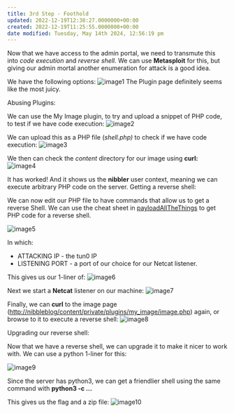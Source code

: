 ```yaml
---
title: 3rd Step - Foothold
updated: 2022-12-19T12:38:27.0000000+00:00
created: 2022-12-19T11:25:55.0000000+00:00
date modified: Tuesday, May 14th 2024, 12:56:19 pm
---
```


Now that we have access to the admin portal, we need to transmute this into *code execution* and *reverse shell.* We can use **Metasploit** for this, but giving our admin mortal another enumeration for attack is a good idea.

We have the following options:
![image1](../../../../../_resources/image1-83.png)
The Plugin page definitely seems like the most juicy.

Abusing Plugins:

We can use the My Image plugin, to try and upload a snippet of PHP code, to test if we have code execution:
![image2](../../../../../_resources/image2-65.png)

We can upload this as a PHP file (*shell.php)* to check if we have code execution:
![image3](../../../../../_resources/image3-56.png)

We then can check the *content* directory for our image using **curl:**
![image4](../../../../../_resources/image4-47.png)

It has worked! And it shows us the **nibbler** user context, meaning we can execute arbitrary PHP code on the server.
Getting a reverse shell:

We can now edit our PHP file to have commands that allow us to get a reverse
Shell. We can use the cheat sheet in [payloadAllTheThings](https://github.com/swisskyrepo/PayloadsAllTheThings/blob/master/Methodology%20and%20Resources/Reverse%20Shell%20Cheatsheet.md) to get PHP code for a reverse shell.

![image5](../../../../../_resources/image5-36.png)

In which:
- ATTACKING IP - the tun0 IP
- LISTENING PORT - a port of our choice for our Netcat listener.

This gives us our 1-liner of:
![image6](../../../../../_resources/image6-26.png)

Next we start a **Netcat** listener on our machine:
![image7](../../../../../_resources/image7-21.png)

Finally, we can **curl** to the image page (<http://nibbleblog/content/private/plugins/my_image/image.php>) again, or browse to it to execute a reverse shell:
![image8](../../../../../_resources/image8-19.png)

Upgrading our reverse shell:

Now that we have a reverse shell, we can upgrade it to make it nicer to work with.
We can use a python 1-liner for this:

![image9](../../../../../_resources/image9-18.png)

Since the server has python3, we can get a friendlier shell using the same command with **python3 -c …**

This gives us the flag and a zip file:
![image10](../../../../../_resources/image10-13.png)
